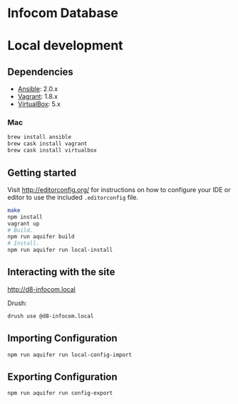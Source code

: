 # Infocom Database

# Local development

## Dependencies

* [Ansible](http://docs.ansible.com/ansible/intro_installation.html): 2.0.x
* [Vagrant](http://www.vagrantup.com/downloads.html): 1.8.x
* [VirtualBox](https://www.virtualbox.org/wiki/Downloads): 5.x

### Mac

```bash
brew install ansible
brew cask install vagrant
brew cask install virtualbox
```

## Getting started

Visit http://editorconfig.org/ for instructions on how to configure your IDE or editor to use the included `.editorconfig` file.

```bash
make
npm install
vagrant up
# Build.
npm run aquifer build
# Install.
npm run aquifer run local-install
```

## Interacting with the site

http://d8-infocom.local

Drush:

```bash
drush use @d8-infocom.local
```

## Importing Configuration

```bash
npm run aquifer run local-config-import
```

## Exporting Configuration

```bash
npm run aquifer run config-export
```
